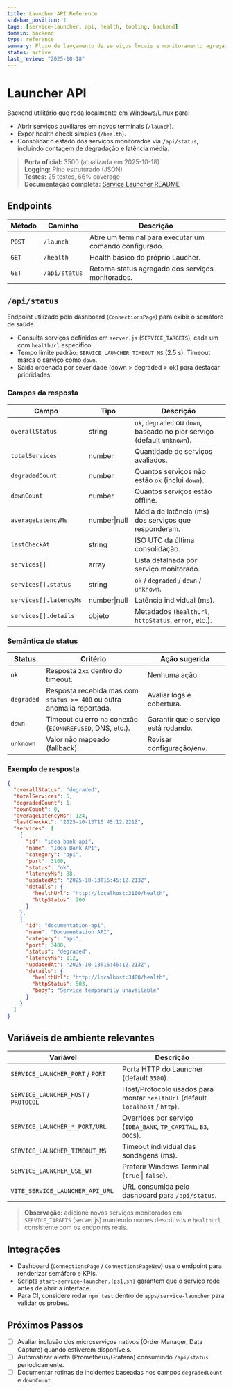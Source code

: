 ```yaml
---
title: Launcher API Reference
sidebar_position: 1
tags: [service-launcher, api, health, tooling, backend]
domain: backend
type: reference
summary: Fluxo de lançamento de serviços locais e monitoramento agregado via `/api/status`
status: active
last_review: "2025-10-18"
---
```


# Launcher API

Backend utilitário que roda localmente em Windows/Linux para:

- Abrir serviços auxiliares em novos terminais (`/launch`).
- Expor health check simples (`/health`).
- Consolidar o estado dos serviços monitorados via `/api/status`, incluindo contagem de degradação e latência média.

> **Porta oficial:** 3500 (atualizada em 2025-10-18)  
> **Logging:** Pino estruturado (JSON)  
> **Testes:** 25 testes, 66% coverage  
> **Documentação completa:** [Service Launcher README](../../../../apps/service-launcher/README.md)

## Endpoints

| Método | Caminho        | Descrição                                                |
|--------|----------------|----------------------------------------------------------|
| `POST` | `/launch`      | Abre um terminal para executar um comando configurado.  |
| `GET`  | `/health`      | Health básico do próprio Laucher.              |
| `GET`  | `/api/status`  | Retorna status agregado dos serviços monitorados.       |

## `/api/status`

Endpoint utilizado pelo dashboard (`ConnectionsPage`) para exibir o semáforo de saúde.

- Consulta serviços definidos em `server.js` (`SERVICE_TARGETS`), cada um com `healthUrl` específico.
- Tempo limite padrão: `SERVICE_LAUNCHER_TIMEOUT_MS` (2.5 s). Timeout marca o serviço como `down`.
- Saída ordenada por severidade (down > degraded > ok) para destacar prioridades.

### Campos da resposta

| Campo                  | Tipo      | Descrição                                                                 |
|------------------------|-----------|---------------------------------------------------------------------------|
| `overallStatus`        | string    | `ok`, `degraded` ou `down`, baseado no pior serviço (default `unknown`). |
| `totalServices`        | number    | Quantidade de serviços avaliados.                                         |
| `degradedCount`        | number    | Quantos serviços não estão `ok` (inclui `down`).                          |
| `downCount`            | number    | Quantos serviços estão offline.                                          |
| `averageLatencyMs`     | number\|null | Média de latência (ms) dos serviços que responderam.                     |
| `lastCheckAt`          | string    | ISO UTC da última consolidação.                                          |
| `services[]`           | array     | Lista detalhada por serviço monitorado.                                  |
| `services[].status`    | string    | `ok` / `degraded` / `down` / `unknown`.                                   |
| `services[].latencyMs` | number\|null | Latência individual (ms).                                                |
| `services[].details`   | objeto    | Metadados (`healthUrl`, `httpStatus`, `error`, etc.).                     |

### Semântica de status

| Status     | Critério                                                                 | Ação sugerida                         |
|------------|--------------------------------------------------------------------------|---------------------------------------|
| `ok`       | Resposta `2xx` dentro do timeout.                                        | Nenhuma ação.                         |
| `degraded` | Resposta recebida mas com `status >= 400` ou outra anomalia reportada.   | Avaliar logs e cobertura.             |
| `down`     | Timeout ou erro na conexão (`ECONNREFUSED`, DNS, etc.).                  | Garantir que o serviço está rodando.  |
| `unknown`  | Valor não mapeado (fallback).                                            | Revisar configuração/env.             |

### Exemplo de resposta

```json
{
  "overallStatus": "degraded",
  "totalServices": 5,
  "degradedCount": 1,
  "downCount": 0,
  "averageLatencyMs": 124,
  "lastCheckAt": "2025-10-13T16:45:12.221Z",
  "services": [
    {
      "id": "idea-bank-api",
      "name": "Idea Bank API",
      "category": "api",
      "port": 3100,
      "status": "ok",
      "latencyMs": 88,
      "updatedAt": "2025-10-13T16:45:12.213Z",
      "details": {
        "healthUrl": "http://localhost:3100/health",
        "httpStatus": 200
      }
    },
    {
      "id": "documentation-api",
      "name": "Documentation API",
      "category": "api",
      "port": 3400,
      "status": "degraded",
      "latencyMs": 112,
      "updatedAt": "2025-10-13T16:45:12.213Z",
      "details": {
        "healthUrl": "http://localhost:3400/health",
        "httpStatus": 503,
        "body": "Service temporarily unavailable"
      }
    }
  ]
}
```

## Variáveis de ambiente relevantes

| Variável                               | Descrição                                                                    |
|----------------------------------------|-------------------------------------------------------------------------------|
| `SERVICE_LAUNCHER_PORT` / `PORT`       | Porta HTTP do Launcher (default `3500`).                              |
| `SERVICE_LAUNCHER_HOST` / `PROTOCOL`   | Host/Protocolo usados para montar `healthUrl` (default `localhost` / `http`).|
| `SERVICE_LAUNCHER_*_PORT/URL`          | Overrides por serviço (`IDEA_BANK`, `TP_CAPITAL`, `B3`, `DOCS`).             |
| `SERVICE_LAUNCHER_TIMEOUT_MS`          | Timeout individual das sondagens (ms).                                        |
| `SERVICE_LAUNCHER_USE_WT`              | Preferir Windows Terminal (`true` \| `false`).                                |
| `VITE_SERVICE_LAUNCHER_API_URL`        | URL consumida pelo dashboard para `/api/status`.                              |

> **Observação:** adicione novos serviços monitorados em `SERVICE_TARGETS` (server.js) mantendo nomes descritivos e `healthUrl` consistente com os endpoints reais.

## Integrações

- Dashboard (`ConnectionsPage` / `ConnectionsPageNew`) usa o endpoint para renderizar semáforo e KPIs.
- Scripts `start-service-launcher.{ps1,sh}` garantem que o serviço rode antes de abrir a interface.
- Para CI, considere rodar `npm test` dentro de `apps/service-launcher` para validar os probes.

## Próximos Passos

- [ ] Avaliar inclusão dos microserviços nativos (Order Manager, Data Capture) quando estiverem disponíveis.
- [ ] Automatizar alerta (Prometheus/Grafana) consumindo `/api/status` periodicamente.
- [ ] Documentar rotinas de incidentes baseadas nos campos `degradedCount` e `downCount`.
